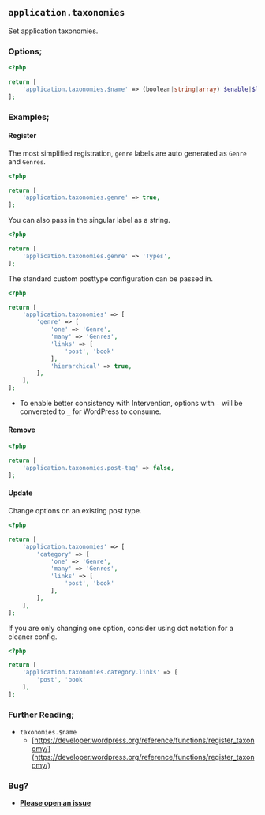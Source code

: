 ## `application.taxonomies`

Set application taxonomies.

### Options;

```php
<?php

return [
    'application.taxonomies.$name' => (boolean|string|array) $enable|$label|$config,
];
```

### Examples;

#### Register

The most simplified registration, `genre` labels are auto generated as `Genre` and `Genres`.

```php
<?php

return [
    'application.taxonomies.genre' => true,
];
```

You can also pass in the singular label as a string.

```php
<?php

return [
    'application.taxonomies.genre' => 'Types',
];
```

The standard custom posttype configuration can be passed in.

```php
<?php

return [
    'application.taxonomies' => [
        'genre' => [
            'one' => 'Genre',
            'many' => 'Genres',
            'links' => [
                'post', 'book'
            ],
            'hierarchical' => true,
        ],
    ],
];
```

- To enable better consistency with Intervention, options with `-` will be convereted to `_` for WordPress to consume.

#### Remove

```php
<?php

return [
    'application.taxonomies.post-tag' => false,
];
```

#### Update

Change options on an existing post type.

```php
<?php

return [
    'application.taxonomies' => [
        'category' => [
            'one' => 'Genre',
            'many' => 'Genres',
            'links' => [
                'post', 'book'
            ],
        ],
    ],
];
```

If you are only changing one option, consider using dot notation for a cleaner config.

```php
<?php

return [
    'application.taxonomies.category.links' => [
        'post', 'book'
    ],
];
```

###

### Further Reading;

- `taxonomies.$name`
  - [https://developer.wordpress.org/reference/functions/register_taxonomy/](https://developer.wordpress.org/reference/functions/register_taxonomy/)

### Bug?

- **[Please open an issue](https://github.com/darrenjacoby/intervention/issues/new?title=[application.taxonomies]&labels=bug&assignees=darrenjacoby)**
